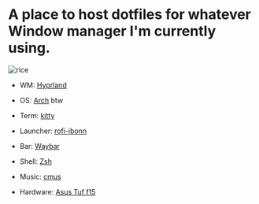 # A place to host dotfiles for whatever Window manager I'm currently using.

![rice](https://user-images.githubusercontent.com/87846149/204972311-decf83e7-31d8-4b9e-ba24-3620d795c456.png)


* WM: [Hyprland][hypr]
 
* OS: [Arch][archurl] btw
 
* Term: [kitty][kittyurl]
 
* Launcher: [rofi-ibonn][rofiurl]
 
* Bar: [Waybar][waybarurl]
 
* Shell: [Zsh][zshurl]
 
* Music: [cmus][cmusurl]
 
* Hardware: [Asus Tuf f15][asus]


[hypr]: https://github.com/hyprwm/Hyprland
[archurl]: https://archlinux.org/
[kittyurl]: https://github.com/kovidgoyal/kitty
[rofiurl]: https://github.com/lbonn/rofi
[waybarurl]: https://github.com/Alexays/Waybar
[zshurl]: https://www.zsh.org/
[cmusurl]: https://cmus.github.io/
[asus]: https://www.asus.com/laptops/for-gaming/tuf-gaming/asus-tuf-gaming-f15-2022/
